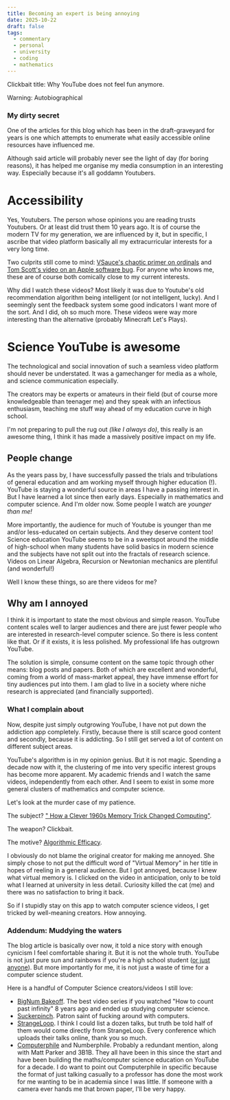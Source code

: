 ```yaml
---
title: Becoming an expert is being annoying
date: 2025-10-22
draft: false
tags:
  - commentary
  - personal
  - university
  - coding
  - mathematics
---
```

Clickbait title: Why YouTube does not feel fun anymore.

Warning: Autobiographical

### My dirty secret
One of the articles for this blog which has been in the draft-graveyard for years is one which attempts to enumerate what easily accessible online resources have influenced me.

Although said article will probably never see the light of day (for boring reasons), it has helped me organise my media consumption in an interesting way. Especially because it's all goddamn Youtubers.

# Accessibility
Yes, Youtubers. The person whose opinions you are reading trusts Youtubers. Or at least did trust them 10 years ago. It is of course the modern TV for my generation, we are influenced by it, but in specific, I ascribe that video platform basically all my extracurricular interests for a very long time.

Two culprits still come to mind: [VSauce's chaotic primer on ordinals](https://youtu.be/SrU9YDoXE88) and [Tom Scott's video on an Apple software bug](https://youtu.be/MVI87HzfskQ).
For anyone who knows me, these are of course both comically close to my current interests.

Why did I watch these videos? Most likely it was due to Youtube's old recommendation algorithm being intelligent (or not intelligent, lucky). And I seemingly sent the feedback system some good indicators I want more of the sort. And I did, oh so much more. These videos were way more interesting than the alternative (probably Minecraft Let's Plays).

# Science YouTube is awesome
The technological and social innovation of such a seamless video platform should never be understated. It was a gamechanger for media as a whole, and science communication especially.

The creators may be experts or amateurs in their field (but of course more knowledgeable than teenager me) and they speak with an infectious enthusiasm, teaching me stuff way ahead of my education curve in high school.

I'm not preparing to pull the rug out *(like I always do)*, this really is an awesome thing, I think it has made a massively positive impact on my life.

## People change
As the years pass by, I have successfully passed the trials and tribulations of general education and am working myself through higher education (!). YouTube is staying a wonderful source in areas I have a passing interest in. But I have learned a lot since then early days. Especially in mathematics and computer science. And I'm older now. Some people I watch are *younger than me!*

More importantly, the audience for much of Youtube is younger than me and/or less-educated on certain subjects. And they deserve content too! Science education YouTube seems to be in a sweetspot around the middle of high-school when many students have solid basics in modern science and the subjects have not split out into the fractals of research science. Videos on Linear Algebra, Recursion or Newtonian mechanics are plentiful (and wonderful!)

Well I know these things, so are there videos for me?

## Why am I annoyed
I think it is important to state the most obvious and simple reason. YouTube content scales well to larger audiences and there are just fewer people who are interested in research-level computer science. So there is less content like that. Or if it exists, it is less polished. My professional life has outgrown YouTube.

The solution is simple, consume content on the same topic through other means: blog posts and papers. Both of which are excellent and wonderful, coming from a world of mass-market appeal, they have immense effort for tiny audiences put into them. I am glad to live in a society where niche research is appreciated (and financially supported).

### What I complain about
Now, despite just simply outgrowing YouTube, I have not put down the addiction app completely. Firstly, because there is still scarce good content and secondly, because it is addicting. So I still get served a lot of content on different subject areas.

YouTube's algorithm is in my opinion genius. But it is not magic. Spending a decade now with it, the clustering of me into very specific interest groups has become more apparent. My academic friends and I watch the same videos, independently from each other. And I seem to exist in some more general clusters of mathematics and computer science.

Let's look at the murder case of my patience. 

The subject? [" How a Clever 1960s Memory Trick Changed Computing"](https://youtu.be/vc79sJ9VOqk). 

The weapon? Clickbait. 

The motive? [Algorithmic Efficacy](https://youtu.be/S2xHZPH5Sng).

I obviously do not blame the original creator for making me annoyed. She simply chose to not put the difficult word of "Virtual Memory" in her title in hopes of reeling in a general audience. But I got annoyed, because I knew what virtual memory is. I clicked on the video in anticipation, only to be told what I learned at university in less detail. Curiosity killed the cat (me) and there was no satisfaction to bring it back.

So if I stupidly stay on this app to watch computer science videos, I get tricked by well-meaning creators. How annoying.


### Addendum: Muddying the waters
The blog article is basically over now, it told a nice story with enough cynicism I feel comfortable sharing it. But it is not the whole truth. YouTube is not just pure sun and rainbows if you're a high school student ([or just anyone](https://youtu.be/leX541Dr2rU)). But more importantly for me, it is not just a waste of time for a computer science student.

Here is a handful of Computer Science creators/videos I still love:
- [BigNum Bakeoff](https://www.youtube.com/playlist?list=PL-R4p-BRL8NR8THgjx_DW9c92VHTtjZEY). The best video series if you watched "How to count past infinity" 8 years ago and ended up studying computer science. 
- [Suckerpinch](https://www.youtube.com/@tom7). Patron saint of fucking around with computers.
- [StrangeLoop](https://www.youtube.com/@StrangeLoopConf). I think I could list a dozen talks, but truth be told half of them would come directly from StrangeLoop. Every conference which uploads their talks online, thank you so much.
- [Computerphile](https://www.youtube.com/@Computerphile) and Numberphile. Probably a redundant mention, along with Matt Parker and 3B1B. They all have been in this since the start and have been building the maths/computer science education on YouTube for a decade. I do want to point out Computerphile in specific because the format of just talking casually to a professor has done the most work for me wanting to be in academia since I was little. If someone with a camera ever hands me that brown paper, I'll be very happy.
